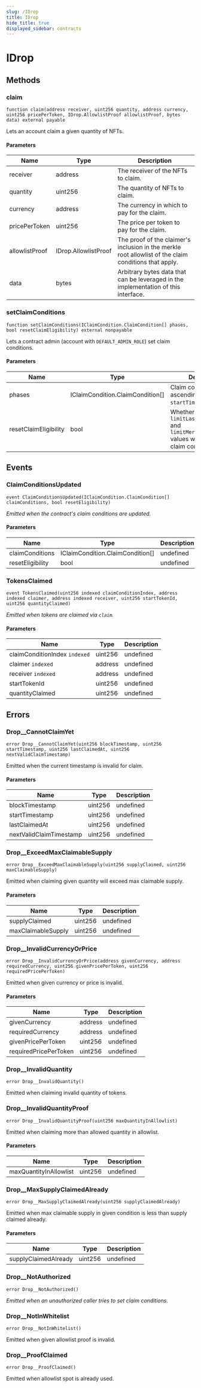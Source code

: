 ```yaml
---
slug: /IDrop
title: IDrop
hide_title: true
displayed_sidebar: contracts
---
```


# IDrop

## Methods

### claim

```solidity
function claim(address receiver, uint256 quantity, address currency, uint256 pricePerToken, IDrop.AllowlistProof allowlistProof, bytes data) external payable
```

Lets an account claim a given quantity of NFTs.

#### Parameters

| Name           | Type                 | Description                                                                                               |
| -------------- | -------------------- | --------------------------------------------------------------------------------------------------------- |
| receiver       | address              | The receiver of the NFTs to claim.                                                                        |
| quantity       | uint256              | The quantity of NFTs to claim.                                                                            |
| currency       | address              | The currency in which to pay for the claim.                                                               |
| pricePerToken  | uint256              | The price per token to pay for the claim.                                                                 |
| allowlistProof | IDrop.AllowlistProof | The proof of the claimer&#39;s inclusion in the merkle root allowlist of the claim conditions that apply. |
| data           | bytes                | Arbitrary bytes data that can be leveraged in the implementation of this interface.                       |

### setClaimConditions

```solidity
function setClaimConditions(IClaimCondition.ClaimCondition[] phases, bool resetClaimEligibility) external nonpayable
```

Lets a contract admin (account with `DEFAULT_ADMIN_ROLE`) set claim conditions.

#### Parameters

| Name                  | Type                             | Description                                                                                                      |
| --------------------- | -------------------------------- | ---------------------------------------------------------------------------------------------------------------- |
| phases                | IClaimCondition.ClaimCondition[] | Claim conditions in ascending order by `startTimestamp`.                                                         |
| resetClaimEligibility | bool                             | Whether to reset `limitLastClaimTimestamp` and `limitMerkleProofClaim` values when setting new claim conditions. |

## Events

### ClaimConditionsUpdated

```solidity
event ClaimConditionsUpdated(IClaimCondition.ClaimCondition[] claimConditions, bool resetEligibility)
```

_Emitted when the contract&#39;s claim conditions are updated._

#### Parameters

| Name             | Type                             | Description |
| ---------------- | -------------------------------- | ----------- |
| claimConditions  | IClaimCondition.ClaimCondition[] | undefined   |
| resetEligibility | bool                             | undefined   |

### TokensClaimed

```solidity
event TokensClaimed(uint256 indexed claimConditionIndex, address indexed claimer, address indexed receiver, uint256 startTokenId, uint256 quantityClaimed)
```

_Emitted when tokens are claimed via `claim`._

#### Parameters

| Name                          | Type    | Description |
| ----------------------------- | ------- | ----------- |
| claimConditionIndex `indexed` | uint256 | undefined   |
| claimer `indexed`             | address | undefined   |
| receiver `indexed`            | address | undefined   |
| startTokenId                  | uint256 | undefined   |
| quantityClaimed               | uint256 | undefined   |

## Errors

### Drop\_\_CannotClaimYet

```solidity
error Drop__CannotClaimYet(uint256 blockTimestamp, uint256 startTimestamp, uint256 lastClaimedAt, uint256 nextValidClaimTimestamp)
```

Emitted when the current timestamp is invalid for claim.

#### Parameters

| Name                    | Type    | Description |
| ----------------------- | ------- | ----------- |
| blockTimestamp          | uint256 | undefined   |
| startTimestamp          | uint256 | undefined   |
| lastClaimedAt           | uint256 | undefined   |
| nextValidClaimTimestamp | uint256 | undefined   |

### Drop\_\_ExceedMaxClaimableSupply

```solidity
error Drop__ExceedMaxClaimableSupply(uint256 supplyClaimed, uint256 maxClaimableSupply)
```

Emitted when claiming given quantity will exceed max claimable supply.

#### Parameters

| Name               | Type    | Description |
| ------------------ | ------- | ----------- |
| supplyClaimed      | uint256 | undefined   |
| maxClaimableSupply | uint256 | undefined   |

### Drop\_\_InvalidCurrencyOrPrice

```solidity
error Drop__InvalidCurrencyOrPrice(address givenCurrency, address requiredCurrency, uint256 givenPricePerToken, uint256 requiredPricePerToken)
```

Emitted when given currency or price is invalid.

#### Parameters

| Name                  | Type    | Description |
| --------------------- | ------- | ----------- |
| givenCurrency         | address | undefined   |
| requiredCurrency      | address | undefined   |
| givenPricePerToken    | uint256 | undefined   |
| requiredPricePerToken | uint256 | undefined   |

### Drop\_\_InvalidQuantity

```solidity
error Drop__InvalidQuantity()
```

Emitted when claiming invalid quantity of tokens.

### Drop\_\_InvalidQuantityProof

```solidity
error Drop__InvalidQuantityProof(uint256 maxQuantityInAllowlist)
```

Emitted when claiming more than allowed quantity in allowlist.

#### Parameters

| Name                   | Type    | Description |
| ---------------------- | ------- | ----------- |
| maxQuantityInAllowlist | uint256 | undefined   |

### Drop\_\_MaxSupplyClaimedAlready

```solidity
error Drop__MaxSupplyClaimedAlready(uint256 supplyClaimedAlready)
```

Emitted when max claimable supply in given condition is less than supply claimed already.

#### Parameters

| Name                 | Type    | Description |
| -------------------- | ------- | ----------- |
| supplyClaimedAlready | uint256 | undefined   |

### Drop\_\_NotAuthorized

```solidity
error Drop__NotAuthorized()
```

_Emitted when an unauthorized caller tries to set claim conditions._

### Drop\_\_NotInWhitelist

```solidity
error Drop__NotInWhitelist()
```

Emitted when given allowlist proof is invalid.

### Drop\_\_ProofClaimed

```solidity
error Drop__ProofClaimed()
```

Emitted when allowlist spot is already used.
